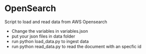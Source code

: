 # OpenSearch
Script to load and read data from AWS Opensearch

- Change the variables in variables.json
- put your json files in data folder
- run python load_data.py to ingest data
- run python read_data.py to read the document with an specfic id
